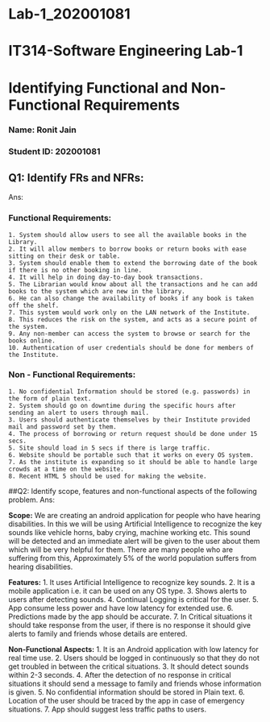 # Lab-1_202001081
# IT314-Software Engineering Lab-1
# Identifying Functional and Non-Functional Requirements

### Name: Ronit Jain
### Student ID: 202001081

## Q1: Identify FRs and NFRs:
Ans:

### Functional Requirements:
    1. System should allow users to see all the available books in the Library.
    2. It will allow members to borrow books or return books with ease sitting on their desk or table.
    3. System should enable them to extend the borrowing date of the book if there is no other booking in line.
    4. It will help in doing day-to-day book transactions.
    5. The Librarian would know about all the transactions and he can add books to the system which are new in the library.
    6. He can also change the availability of books if any book is taken off the shelf.
    7. This system would work only on the LAN network of the Institute.
    8. This reduces the risk on the system, and acts as a secure point of the system.
    9. Any non-member can access the system to browse or search for the books online.
    10. Authentication of user credentials should be done for members of the Institute.

### Non - Functional Requirements:
    1. No confidential Information should be stored (e.g. passwords) in the form of plain text.
    2. System should go on downtime during the specific hours after sending an alert to users through mail.
    3. Users should authenticate themselves by their Institute provided mail and password set by them.
    4. The process of borrowing or return request should be done under 15 secs.
    5. Site should load in 5 secs if there is large traffic.
    6. Website should be portable such that it works on every OS system.
    7. As the institute is expanding so it should be able to handle large crowds at a time on the website.
    8. Recent HTML 5 should be used for making the website.

##Q2: Identify scope, features and non-functional aspects of the following problem.
Ans:

**Scope:** We are creating an android application for people who have hearing disabilities. In this we will be using Artificial Intelligence to recognize the key sounds like vehicle horns, baby crying, machine working etc. This sound will be detected and an immediate alert will be given to the user about them which will be very helpful for them. There are many people who are suffering from this, Approximately 5% of the world population suffers from hearing disabilities.

**Features:**
    1. It uses Artificial Intelligence to recognize key sounds.
    2. It is a mobile application i.e. it can be used on any OS type.
    3. Shows alerts to users after detecting sounds.
    4. Continual Logging is critical for the user.
    5. App consume less power and have low latency for extended use.
    6. Predictions made by the app should be accurate.
    7. In Critical situations it should take response from the user, if there is no response it should give alerts to family and friends whose details are entered.

**Non-Functional Aspects:**
    1. It is an Android application with low latency for real time use.
    2. Users should be logged in continuously so that they do not get troubled in between the critical situations.
    3. It should detect sounds within 2-3 seconds.
    4. After the detection of no response in critical situations it should send a message to family and friends whose information is given.
    5. No confidential information should be stored in Plain text.
    6. Location of the user should be traced by the app in case of emergency situations.
    7. App should suggest less traffic paths to users.


